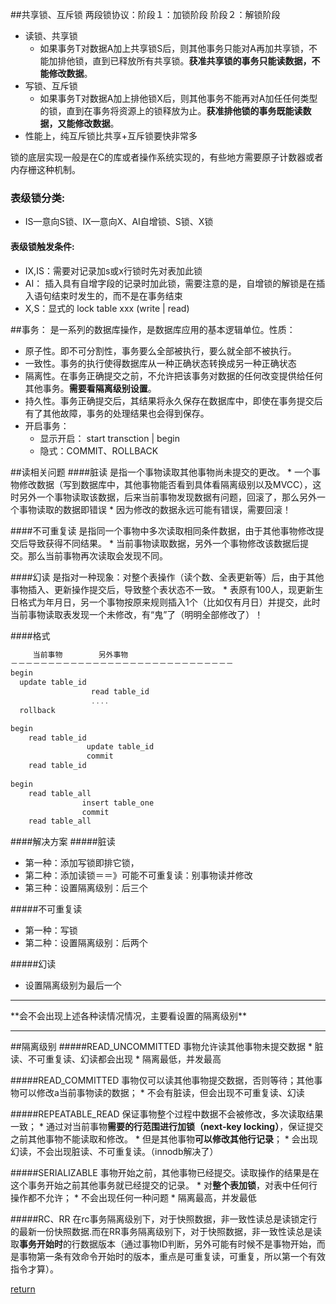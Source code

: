 ##共享锁、互斥锁
两段锁协议：阶段１：加锁阶段 阶段２：解锁阶段
* 读锁、共享锁
    * 如果事务T对数据A加上共享锁S后，则其他事务只能对A再加共享锁，不能加排他锁，直到已释放所有共享锁。**获准共享锁的事务只能读数据，不能修改数据**。
* 写锁、互斥锁
    * 如果事务T对数据A加上排他锁X后，则其他事务不能再对A加任任何类型的锁，直到在事务将资源上的锁释放为止。**获准排他锁的事务既能读数据，又能修改数据**。
* 性能上，纯互斥锁比共享+互斥锁要快非常多

锁的底层实现一般是在C的库或者操作系统实现的，有些地方需要原子计数器或者内存栅这种机制。

### 表级锁分类:
* IS—意向S锁、IX—意向X、AI自增锁、S锁、X锁

#### 表级锁触发条件:
* IX,IS：需要对记录加s或x行锁时先对表加此锁
* AI： 插入具有自增字段的记录时加此锁，需要注意的是，自增锁的解锁是在插入语句结束时发生的，而不是在事务结束
* X,S：显式的 lock table xxx (write | read)


##事务：
是一系列的数据库操作，是数据库应用的基本逻辑单位。性质：
* 原子性。即不可分割性，事务要么全部被执行，要么就全部不被执行。
* 一致性。事务的执行使得数据库从一种正确状态转换成另一种正确状态
* 隔离性。在事务正确提交之前，不允许把该事务对数据的任何改变提供给任何其他事务。**需要看隔离级别设置**。
* 持久性。事务正确提交后，其结果将永久保存在数据库中，即使在事务提交后有了其他故障，事务的处理结果也会得到保存。
* 开启事务：
    * 显示开启： start transction | begin
    * 隐式：COMMIT、ROLLBACK

##读相关问题
####脏读
是指一个事物读取其他事物尚未提交的更改。
    * 一个事物修改数据（写到数据库中，其他事物能否看到具体看隔离级别以及MVCC），这时另外一个事物读取该数据，后来当前事物发现数据有问题，回滚了，那么另外一个事物读取的数据即错误
    * 因为修改的数据永远可能有错误，需要回滚！
    
####不可重复读
是指同一个事物中多次读取相同条件数据，由于其他事物修改提交后导致获得不同结果。
    * 当前事物读取数据，另外一个事物修改该数据后提交。那么当前事物再次读取会发现不同。

####幻读
是指对一种现象：对整个表操作（读个数、全表更新等）后，由于其他事物插入、更新操作提交后，导致整个表状态不一致。
    * 表原有100人，现更新生日格式为年月日，另一个事物按原来规则插入1个（比如仅有月日）并提交，此时当前事物读取表发现一个未修改，有“鬼”了（明明全部修改了）！
    
####格式
```C++
     当前事物        另外事物
－－－－－－－－－－－－－－－－－－－－－－－－－－－－－－
begin                      
  update table_id   
                  read table_id   
                  ....            
  rollback   

begin                     
    read table_id             
                 update table_id           
                 commit                
    read table_id  
       
begin 
    read table_all
                insert table_one
                commit
    read table_all
```
####解决方案
#####脏读
* 第一种：添加写锁即排它锁，
* 第二种：添加读锁＝＝》可能不可重复读：别事物读并修改
* 第三种：设置隔离级别：后三个

#####不可重复读
* 第一种：写锁
* 第二种：设置隔离级别：后两个

#####幻读
* 设置隔离级别为最后一个

<hr>**会不会出现上述各种读情况情况，主要看设置的隔离级别**<hr>
##隔离级别
#####READ_UNCOMMITTED
事物允许读其他事物未提交数据
    * 脏读、不可重复读、幻读都会出现
    * 隔离最低，并发最高
    
#####READ_COMMITTED
事物仅可以读其他事物提交数据，否则等待；其他事物可以修改a当前事物读的数据；
    * 不会有脏读，但会出现不可重复读、幻读
    
#####REPEATABLE_READ
保证事物整个过程中数据不会被修改，多次读取结果一致；
    * 通过对当前事物**需要的行范围进行加锁（next-key locking）**，保证提交之前其他事物不能读取和修改。
    * 但是其他事物**可以修改其他行记录**；
    * 会出现幻读，不会出现脏读、不可重复读。（innodb解决了）

#####SERIALIZABLE
事物开始之前，其他事物已经提交。读取操作的结果是在这个事务开始之前其他事务就已经提交的记录。
    * 对**整个表加锁**，对表中任何行操作都不允许；
    * 不会出现任何一种问题
    * 隔离最高，并发最低

#####RC、RR 
在rc事务隔离级别下，对于快照数据，非一致性读总是读锁定行的最新一份快照数据.而在RR事务隔离级别下，对于快照数据，非一致性读总是读取**事务开始时**的行数据版本（通过事物ID判断，另外可能有时候不是事物开始，而是事物第一条有效命令开始时的版本，重点是可重复读，可重复，所以第一个有效指令才算）。


[return](README.md)
